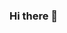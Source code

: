 ### Hi there 👋

<!--
**sanusiaz/sanusiaz** is a ✨ _special_ ✨ repository because its `README.md` (this file) appears on your GitHub profile.

Here are some ideas to get you started:

- 🔭 I’m currently working on website developments for an online store...
- 🌱 I’m currently learning PHP, JS and mobile developments...
- 💬 Ask me about any tech related stuff...
- 📫 How to reach me: whatsapp me on +2347016738135 ...
- 😄 Pronouns: ...
- ⚡ Fun fact: ...
-->
